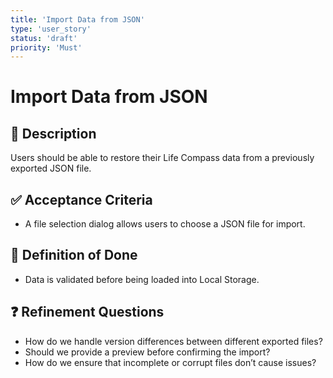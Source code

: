 ```yaml
---
title: 'Import Data from JSON'
type: 'user_story'
status: 'draft'
priority: 'Must'
---
```


# Import Data from JSON

## 📌 Description

Users should be able to restore their Life Compass data from a previously exported JSON file.

## ✅ Acceptance Criteria

- A file selection dialog allows users to choose a JSON file for import.

## 🎯 Definition of Done

- Data is validated before being loaded into Local Storage.

## ❓ Refinement Questions

- How do we handle version differences between different exported files?
- Should we provide a preview before confirming the import?
- How do we ensure that incomplete or corrupt files don’t cause issues?
